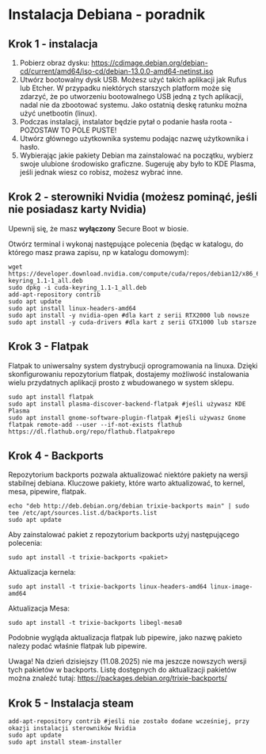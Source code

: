 # Instalacja Debiana - poradnik
## Krok 1 - instalacja
1. Pobierz obraz dysku: https://cdimage.debian.org/debian-cd/current/amd64/iso-cd/debian-13.0.0-amd64-netinst.iso
2. Utwórz bootowalny dysk USB. Możesz użyć takich aplikacji jak Rufus lub Etcher. W przypadku niektórych starszych platform może się zdarzyć, że po utworzeniu bootowalnego USB jedną z tych aplikacji, nadal nie da zbootować systemu. Jako ostatnią deskę ratunku można użyć unetbootin (linux).
3. Podczas instalacji, instalator będzie pytał o podanie hasła roota - POZOSTAW TO POLE PUSTE!
4. Utwórz głównego użytkownika systemu podając nazwę użytkownika i hasło.
5. Wybierając jakie pakiety Debian ma zainstalować na początku, wybierz swoje ulubione środowisko graficzne. Sugeruję aby było to KDE Plasma, jeśli jednak wiesz co robisz, możesz wybrać inne.

## Krok 2 - sterowniki Nvidia (możesz pominąć, jeśli nie posiadasz karty Nvidia)
Upewnij się, że masz **wyłączony** Secure Boot w biosie.

Otwórz terminal i wykonaj następujące polecenia (będąc w katalogu, do którego masz prawa zapisu, np w katalogu domowym):
```
wget https://developer.download.nvidia.com/compute/cuda/repos/debian12/x86_64/cuda-keyring_1.1-1_all.deb
sudo dpkg -i cuda-keyring_1.1-1_all.deb
add-apt-repository contrib
sudo apt update
sudo apt install linux-headers-amd64
sudo apt install -y nvidia-open #dla kart z serii RTX2000 lub nowsze
sudo apt install -y cuda-drivers #dla kart z serii GTX1000 lub starsze
```

## Krok 3 - Flatpak
Flatpak to uniwersalny system dystrybucji oprogramowania na linuxa. Dzięki skonfigurowaniu repozytorium flatpak, dostajemy możliwość instalowania wielu przydatnych aplikacji prosto z wbudowanego w system sklepu.
```
sudo apt install flatpak
sudo apt install plasma-discover-backend-flatpak #jeśli używasz KDE Plasma
sudo apt install gnome-software-plugin-flatpak #jeśli używasz Gnome
flatpak remote-add --user --if-not-exists flathub https://dl.flathub.org/repo/flathub.flatpakrepo
```

## Krok 4 - Backports
Repozytorium backports pozwala aktualizować niektóre pakiety na wersji stabilnej debiana. Kluczowe pakiety, które warto aktualizować, to kernel, mesa, pipewire, flatpak.
```
echo "deb http://deb.debian.org/debian trixie-backports main" | sudo tee /etc/apt/sources.list.d/backports.list
sudo apt update
```

Aby zainstalować pakiet z repozytorium backports użyj następującego polecenia:
```
sudo apt install -t trixie-backports <pakiet>
```

Aktualizacja kernela:
```
sudo apt install -t trixie-backports linux-headers-amd64 linux-image-amd64
```

Aktualizacja Mesa:
```
sudo apt install -t trixie-backports libegl-mesa0
```

Podobnie wygląda aktualizacja flatpak lub pipewire, jako nazwę pakieto nalezy podać właśnie flatpak lub pipewire.

Uwaga! Na dzień dzisiejszy (11.08.2025) nie ma jeszcze nowszych wersji tych pakietów w backports. Listę dostępnych do aktualizacji pakietów można znaleźć tutaj: https://packages.debian.org/trixie-backports/

## Krok 5 - Instalacja steam
```
add-apt-repository contrib #jeśli nie zostało dodane wcześniej, przy okazji instalacji sterowników Nvidia
sudo apt update
sudo apt install steam-installer
```

